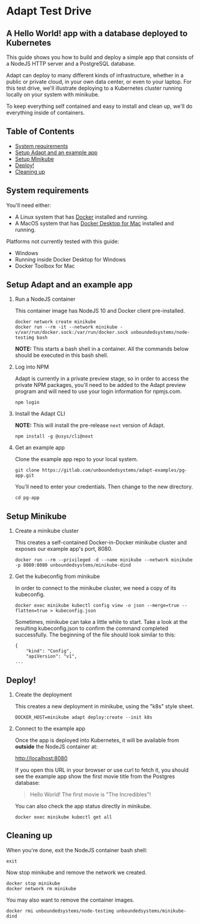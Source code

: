 # Adapt Test Drive
## A Hello World! app with a database deployed to Kubernetes

This guide shows you how to build and deploy a simple app that consists of
a NodeJS HTTP server and a PostgreSQL database.

Adapt can deploy to many different kinds of infrastructure, whether in a
public or private cloud, in your own data center, or even to your laptop.
For this test drive, we'll illustrate deploying to a Kubernetes cluster running
locally on your system with minikube.

To keep everything self contained and easy to install and clean up, we'll do
everything inside of containers.

<!-- START doctoc generated TOC please keep comment here to allow auto update -->
<!-- DON'T EDIT THIS SECTION, INSTEAD RE-RUN doctoc TO UPDATE -->
## Table of Contents

- [System requirements](#system-requirements)
- [Setup Adapt and an example app](#setup-adapt-and-an-example-app)
- [Setup Minikube](#setup-minikube)
- [Deploy!](#deploy)
- [Cleaning up](#cleaning-up)

<!-- END doctoc generated TOC please keep comment here to allow auto update -->

## System requirements

You'll need either:
* A Linux system that has [Docker](https://docs.docker.com/install/)
installed and running.
* A MacOS system that has
[Docker Desktop for Mac](https://docs.docker.com/docker-for-mac/)
installed and running.

Platforms not currently tested with this guide:
* Windows
* Running inside Docker Desktop for Windows
* Docker Toolbox for Mac

## Setup Adapt and an example app

1. Run a NodeJS container

    This container image has NodeJS 10 and Docker client pre-installed.
    ```
    docker network create minikube
    docker run --rm -it --network minikube -v/var/run/docker.sock:/var/run/docker.sock unboundedsystems/node-testimg bash
    ```

    **NOTE:** This starts a bash shell in a container. All the commands below
    should be executed in this bash shell.

1. Log into NPM

    Adapt is currently in a private preview stage, so in order to access
    the private NPM packages, you'll need to be added to the Adapt preview
    program and will need to use your login information for npmjs.com.
    ```
    npm login
    ```

1. Install the Adapt CLI

    **NOTE:** This will install the pre-release `next` version of Adapt.
    ```
    npm install -g @usys/cli@next
    ```

1. Get an example app

    Clone the example app repo to your local system.
    ```
    git clone https://gitlab.com/unboundedsystems/adapt-examples/pg-app.git
    ```

    You'll need to enter your credentials. Then change to the new directory.

    ```
    cd pg-app
    ```

## Setup Minikube

1. Create a minikube cluster

    This creates a self-contained Docker-in-Docker minikube cluster and exposes
    our example app's port, 8080.
    ```
    docker run --rm --privileged -d --name minikube --network minikube -p 8080:8080 unboundedsystems/minikube-dind
    ```

1. Get the kubeconfig from minikube

    In order to connect to the minikube cluster, we need a copy of its
    kubeconfig.
    ```
    docker exec minikube kubectl config view -o json --merge=true --flatten=true > kubeconfig.json
    ```
    Sometimes, minikube can take a little while to start. Take a look at the
    resulting kubeconfig.json to confirm the command completed successfully.
    The beginning of the file should look similar to this:
    ```
    {
        "kind": "Config",
        "apiVersion": "v1",
    ...
    ```

## Deploy!

1. Create the deployment

    This creates a new deployment in minikube, using the "k8s" style sheet.
    ```
    DOCKER_HOST=minikube adapt deploy:create --init k8s
    ```

1. Connect to the example app

    Once the app is deployed into Kubernetes, it will be available from
    **outside** the NodeJS container at:

    [http://localhost:8080](http://localhost:8080)

    If you open this URL in your browser or use curl to fetch it, you should
    see the example app show the first movie title from the Postgres database:

    > Hello World! The first movie is "The Incredibles"!

    You can also check the app status directly in minikube.

    ```
    docker exec minikube kubectl get all
    ```

## Cleaning up

When you're done, exit the NodeJS container bash shell:
```
exit
```
Now stop minikube and remove the network we created.
```
docker stop minikube
docker network rm minikube
```
You may also want to remove the container images.
```
docker rmi unboundedsystems/node-testimg unboundedsystems/minikube-dind
```
